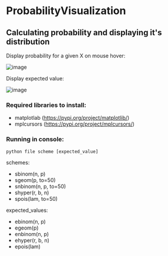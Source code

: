 # ProbabilityVisualization
## Calculating probability and displaying it's distribution





Display probability for a given X on mouse hover:

![image](https://user-images.githubusercontent.com/38257325/161432496-a5de94e1-1ec3-4267-b922-e9c92247fe8a.png)

Display expected value:

![image](https://user-images.githubusercontent.com/38257325/161432520-4b662cd1-e0e5-45d9-8670-19e97e371c40.png)

### Required libraries to install:
- matplotlab (https://pypi.org/project/matplotlib/)
- mplcursors (https://pypi.org/project/mplcursors/)

### Running in console:

```python file scheme [expected_value]```

schemes:
- sbinom(n, p)
- sgeom(p, to=50)
- snbinom(n, p, to=50)
- shyper(r, b, n)
- spois(lam, to=50)

expected_values:
- ebinom(n, p)
- egeom(p)
- enbinom(n, p)
- ehyper(r, b, n)
- epois(lam)
